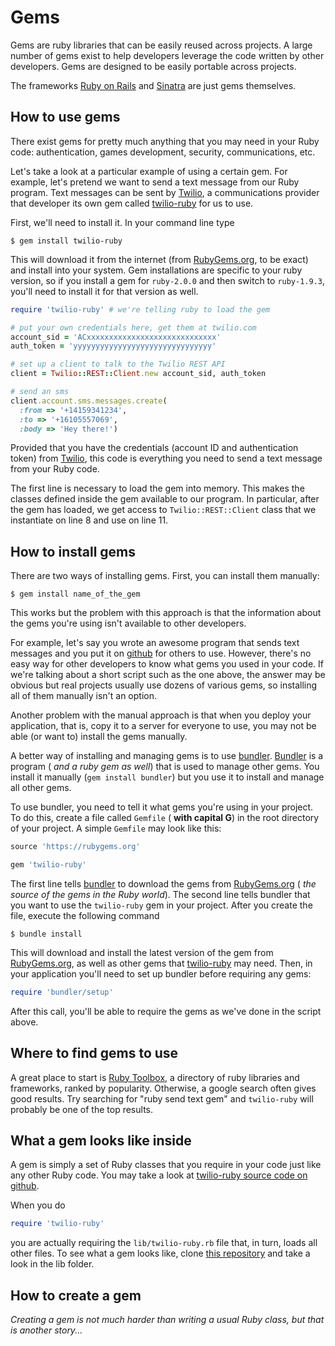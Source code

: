 # Gems

Gems are ruby libraries that can be easily reused across projects. A large number of gems exist to help developers leverage the code written by other developers. Gems are designed to be easily portable across projects.

The frameworks [Ruby on Rails](http://rubyonrails.org) and [Sinatra](http://www.sinatrarb.com) are just gems themselves.

## How to use gems

There exist gems for pretty much anything that you may need in your Ruby code: authentication, games development, security, communications, etc. 

Let's take a look at a particular example of using a certain gem. For example, let's pretend we want to send a text message from our Ruby program. Text messages can be sent by [Twilio](http://www.twilio.com), a communications provider that developer its own gem called [twilio-ruby](https://github.com/twilio/twilio-ruby) for us to use.

First, we'll need to install it. In your command line type

````
$ gem install twilio-ruby
````

This will download it from the internet (from [RubyGems.org](https://www.rubygems.org), to be exact) and install into your system. Gem installations are specific to your ruby version, so if you install a gem for `ruby-2.0.0` and then switch to `ruby-1.9.3`, you'll need to install it for that version as well.

````ruby
require 'twilio-ruby' # we're telling ruby to load the gem

# put your own credentials here, get them at twilio.com
account_sid = 'ACxxxxxxxxxxxxxxxxxxxxxxxxxxxxx'
auth_token = 'yyyyyyyyyyyyyyyyyyyyyyyyyyyyyyy'

# set up a client to talk to the Twilio REST API
client = Twilio::REST::Client.new account_sid, auth_token

# send an sms
client.account.sms.messages.create(
  :from => '+14159341234',
  :to => '+16105557069',
  :body => 'Hey there!')
````

Provided that you have the credentials (account ID and authentication token) from [Twilio](http://www.twilio.com), this code is everything you need to send a text message from your Ruby code.

The first line is necessary to load the gem into memory. This makes the classes defined inside the gem available to our program. In particular, after the gem has loaded, we get access to `Twilio::REST::Client` class that we instantiate on line 8 and use on line 11.

## How to install gems

There are two ways of installing gems. First, you can install them manually:

````
$ gem install name_of_the_gem
````

This works but the problem with this approach is that the information about the gems you're using isn't available to other developers. 

For example, let's say you wrote an awesome program that sends text messages and you put it on [github](http://github.com) for others to use. However, there's no easy way for other developers to know what gems you used in your code. If we're talking about a short script such as the one above, the answer may be obvious but real projects usually use dozens of various gems, so installing all of them manually isn't an option.

Another problem with the manual approach is that when you deploy your application, that is, copy it to a server for everyone to use, you may not be able (or want to) install the gems manually.

A better way of installing and managing gems is to use [bundler](http://bundler.io). [Bundler](http://bundler.io) is a program ( _and a ruby gem as well_) that is used to manage other gems. You install it manually (`gem install bundler`) but you use it to install and manage all other gems.

To use bundler, you need to tell it what gems you're using in your project. To do this, create a file called `Gemfile` ( **with capital G**) in the root directory of your project. A simple `Gemfile` may look like this:

````ruby
source 'https://rubygems.org'

gem 'twilio-ruby'
````

The first line tells [bundler](http://bundler.io) to download the gems from [RubyGems.org](https://www.rubygems.org) ( _the source of the gems in the Ruby world_). The second line tells bundler that you want to use the `twilio-ruby` gem in your project. After you create the file, execute the following command

````
$ bundle install
````

This will download and install the latest version of the gem from [RubyGems.org](https://www.rubygems.org), as well as other gems that [twilio-ruby](https://github.com/twilio/twilio-ruby) may need. Then, in your application you'll need to set up bundler before requiring any gems:

````ruby
require 'bundler/setup'
````

After this call, you'll be able to require the gems as we've done in the script above.

## Where to find gems to use

A great place to start is [Ruby Toolbox](https://www.ruby-toolbox.com), a directory of ruby libraries and frameworks, ranked by popularity. Otherwise, a google search often gives good results. Try searching for "ruby send text gem" and `twilio-ruby` will probably be one of the top results.

## What a gem looks like inside

A gem is simply a set of Ruby classes that you require in your code just like any other Ruby code. You may take a look at [twilio-ruby source code on github](https://github.com/twilio/twilio-ruby). 

When you do

````ruby
require 'twilio-ruby'
````

you are actually requiring the `lib/twilio-ruby.rb` file that, in turn, loads all other files. To see what a gem looks like, clone [this repository](https://github.com/twilio/twilio-ruby) and take a look in the lib folder. 

## How to create a gem

_Creating a gem is not much harder than writing a usual Ruby class, but that is another story..._
